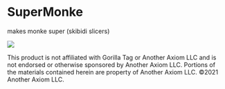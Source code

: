 # SuperMonke
makes monke super (skibidi slicers)

![](https://user-images.githubusercontent.com/29258204/165092499-6081326e-eb75-49b9-a8c5-8f2a23b4293c.gif)

This product is not affiliated with Gorilla Tag or Another Axiom LLC and is not endorsed or otherwise sponsored by Another Axiom LLC. Portions of the materials contained herein are property of Another Axiom LLC. ©2021 Another Axiom LLC.
